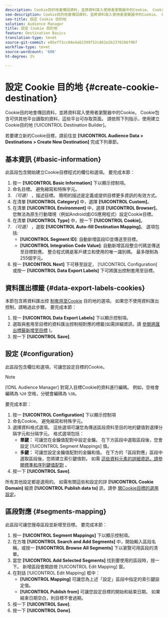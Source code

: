 ```yaml
---
description: Cookie目的地會傳回資料，並將資料寫入使用者瀏覽器中的Cookie。 Cookie包含可供其他平台讀取的資料，這些平台可存取頁面。 請依照下列指示，使用建立Cookie目的地 [!UICONTROL Destination Builder]。
seo-description: Cookie目的地會傳回資料，並將資料寫入使用者瀏覽器中的Cookie。 Cookie包含可供其他平台讀取的資料，這些平台可存取頁面。 請依照下列指示，使用建立Cookie目的地 [!UICONTROL Destination Builder]。
seo-title: 設定 Cookie 目的地
solution: Audience Manager
title: 設定 Cookie 目的地
feature: Destination Basics
translation-type: tm+mt
source-git-commit: e05eff3cc04e4a82399752c862e2b2370286f96f
workflow-type: tm+mt
source-wordcount: '608'
ht-degree: 3%

---
```



# 設定 Cookie 目的地 {#create-cookie-destination}

Cookie目的地會傳回資料，並將資料寫入使用者瀏覽器中的Cookie。 Cookie包含可供其他平台讀取的資料，這些平台可存取頁面。 請依照下列指示，使用建立Cookie目的地 [!UICONTROL Destination Builder]。

<!-- create-cookie-destination.xml -->

若要建立新的Cookie目標，請前往並 **[!UICONTROL Audience Data > Destinations > Create New Destination]** 完成下列章節。

## 基本資訊 {#basic-information}

此區段包含開始建立Cookie目標程式的欄位和選項。 要完成本節：

1. 按一 **[!UICONTROL Basic Information]** 下以顯示控制項。
2. 命名目標。 避免縮寫和特殊字元。
3. *（可選）* ，描述目標。 簡明的描述是定義或提供目標更多資訊的有效方式。
4. 在清單 **[!UICONTROL Category]** 中，選擇 **[!UICONTROL Custom]**。
5. 在清單 **[!UICONTROL Environment]** 中，選擇 **[!UICONTROL Browser]**。 您無法為原生行動環境（例如Android或iOS應用程式）設定Cookie目標。
6. 在清單 **[!UICONTROL Type]** 中，按一下 **[!UICONTROL Cookie]**。
7. *（可選）* ，選取 **[!UICONTROL Auto-fill Destination Mapping]**。 選項包括:
   * **[!UICONTROL Segment ID]**: 自動新增區段ID並傳送至目標。
   * **[!UICONTROL Integration Code Value]**: 自動新增區段整合代碼並傳送至目標對應。 整合程式碼是客戶建立和使用的唯一識別碼。 最多限制為255個字元。
8. 按一 **[!UICONTROL Next]** 下可移至設定， [!UICONTROL Configuration] 或按一 **[!UICONTROL Data Export Labels]** 下可將匯出控制套用至目標。

## 資料匯出標籤 {#data-export-labels-cookies}

本節包含將資料匯出控 [制套用至Cookie](../../features/data-export-controls.md) 目的地的選項。 如果您不使用資料匯出控制，請略過此步驟。 要完成本節：

1. 按一 **[!UICONTROL Data Export Labels]** 下以顯示控制項。
2. 選取與套用至目標的資料匯出控制相對應的標籤(如需詳細資訊，請 [參閱將匯出標籤新增至目標](/help/using/features/destinations/add-data-export-labels.md) )。
3. 按一下 **[!UICONTROL Save]**.

## 設定 {#configuration}

此區段包含欄位和選項，可讓您設定目標的Cookie。

>[!NOTE]
>
>[!DNL Audience Manager] 對寫入目標Cookie的資料進行編碼。 例如，空格會編碼為 `%20` 空格，分號會編碼為 `%3B`。

要完成本節：

1. 按一 **[!UICONTROL Configuration]** 下以顯示控制項
1. 命名Cookie。 避免縮寫和特殊字元。
1. 選擇資料格式選項。 這些選項可讓您為傳送區段資料至目的地的鍵值對選擇分隔字元和分隔字元。 格式選項包括：
   * **單鍵：** 可讓您在金鑰值配對中設定金鑰。 在下方區段中選取區段後，您會設定 [!UICONTROL Segment Mappings] 值。
   * **多鍵：** 可讓您設定金鑰值配對的金鑰和值。 在下方的「區段對應」區段中選取區段後，您將建立索引鍵值對。
如需 [這些資料元素的詳細資訊，請參閱標準和序列鍵值配對](../../features/destinations/key-value-pairs.md) 。
1. 按一下 **[!UICONTROL Save]**.

所有其他設定都是選用的。 如需有關這些和設定的詳 **[!UICONTROL Cookie Domain]** 細資 **[!UICONTROL Publish data to]** 訊，請參 [閱Cookie目標的選用設定](/help/using/features/destinations/cookie-destination-options.md)。

## 區段對應 {#segments-mapping}

此區段可讓您搜尋區段並新增至目標。 要完成本節：

1. 按一 **[!UICONTROL Segment Mappings]** 下以顯示控制項。
1. 在方塊 **[!UICONTROL Search and Add Segments]** 中，開始輸入區段名稱，或按一 **[!UICONTROL Browse All Segments]** 下以瀏覽可用區段的清單。
1. 當您 **[!UICONTROL Add Selected Segments]** 找到要使用的區段時，按一下。 新增區段會開啟視 [!UICONTROL Edit Mapping] 窗。
1. 在對話 [!UICONTROL Edit Mapping] 框中：
   * **[!UICONTROL Mapping]** 可讓您為上述「設定」區段中指定的索引鍵設定值。
   * **[!UICONTROL Publish from]** 可讓您設定目標的開始和結束日期。 如果結束日期空白，則目標不會過期。
1. 按一下 **[!UICONTROL Save]**.
1. 按一下 **[!UICONTROL Done]**.